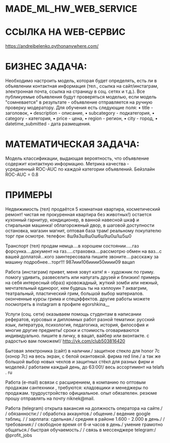 # MADE_ML_HW_WEB_SERVICE

# ССЫЛКА НА WEB-СЕРВИС
https://andreibelenko.pythonanywhere.com/

# БИЗНЕС ЗАДАЧА:
Необходимо настроить модель, которая будет определять, есть ли в объявлении контактная информация (тел., ссылка на сайт/инстаграм, электронная почта, ссылка на страницу в соц. сетях и т.д.). Все публикуемые объявления будут проверяться моделью, если модель "сомневается" в результате - объявление отправляется на ручную проверку модератору.
Для обучения есть следующие поля:
	• title - заголовок,
	• description - описание,
	• subcategory - подкатегория,
	• category - категория,
	• price - цена,
	• region - регион,
	• city - город,
	• datetime_submitted - дата размещения.

# МАТЕМАТИЧЕСКАЯ ЗАДАЧА:
Модель классификации, выдающая вероятность, что объявление содержит контактную информацию. Метрика качества - усредненный ROC-AUC по каждой категории объявлений.
Бейзлайн ROC-AUC = 0.8

# ПРИМЕРЫ
Недвижимость (тел)
продаётся 5 комнатная квартира, косметический ремонт! чистая не прокуренная квартира без животных!) остается кухонный гарнитур, кондиционер, в ванной навесной шкаф и стиральная машинка! облагороженый двор, в шаговой доступности остановка, магазин магнит, оптовая база трам! реальному покупателю торг при осмотре. телефон: 8ш9а3ш8ш0ш6ш9ш0ш1ш5ш0


Транспорт (тел)
продам немца....в хорошем состоянии.....газ форсунка....документ на газ.....страховка....рассмотрю обмен на ваз...с вашей доплатой...кого заинтересовала пишите звоните....расскажу за машину подробнее...торг!!! 987иии106ииии50ииии09 вацап


Работа (инстаграм)
привет, меня зовут катя! я - художник по гриму. помогу удивить, развеселить или напугать друзей и близких! примерь на себя интересный образ) кровожадный, жуткий зомби или нежный, мечтательный единорог, кем будешь ты на хэллоуин ? аквагрим, театральный, пластический грим, большой выбор материалов. оконченные курсы грима и спецэффектов. другие работы можете посмотреть в instagram в профиле egorshkina__

Услуги (соц. сети)
оказываем помощь студентам в написании рефератов, курсовых и дипломных работ разной тематики: русский язык, литература, психология, педагогика, история, философия и многие другие предметы! сроки и стоимость оговариваются индивидуально. пишите в личку, в вацап, вайбер или вконтакте. с радостью вам поможем!/ http://vk.com/club503816420


Бытовая электроника (сайт)
в наличии./ защитное стекло для honor 7c (хонор 7с) на весь экран, с белой окантовкой. фирма red line./ а так же большой выбор новых чехлов и защитных стёкл для разных фирм и моделей./ работаем каждый день, до 63:00!/ весь ассортимент на telafs . ru

Работа (e-mail)
всвязи с расширением, в компанию по оптовым продажам сантехники , требуются: кладовщики и менеджеры по продажам. трудоустройство официальное. опыт обязателен. резюме прошу отправлять на почту niknek@mail.

Работа (telegram)
открыта вакансия на должность оператора на сайте./ / обязанности:/ / обработка аккаунтов./ общение./ ведение google таблиц. / / зарплата: сдельная./ средняя в районе 1.600 - 2.000 в день./ / требования:/ / свободное время от 6-и часов в день./ умение грамотно общаться./ быстрая обучаемость./ / связь в мессенджере telegram:/ @profit_jobs
